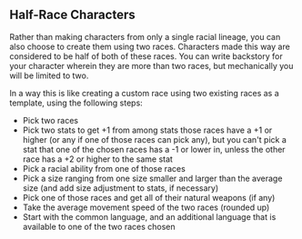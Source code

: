 ## Half-Race Characters

Rather than making characters from only a single racial lineage, you can also choose to create them using two races. Characters made this way are considered to be half of both of these races. You can write backstory for your character wherein they are more than two races, but mechanically you will be limited to two.

In a way this is like creating a custom race using two existing races as a template, using the following steps:

* Pick two races
* Pick two stats to get +1 from among stats those races have a +1 or higher (or any if one of those races can pick any), but you can't pick a stat that one of the chosen races has a -1 or lower in, unless the other race has a +2 or higher to the same stat
* Pick a racial ability from one of those races
* Pick a size ranging from one size smaller and larger than the average size (and add size adjustment to stats, if necessary)
* Pick one of those races and get all of their natural weapons (if any)
* Take the average movement speed of the two races (rounded up)
* Start with the common language, and an additional language that is available to one of the two races chosen
